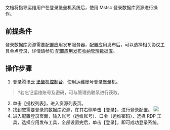 文档将指导运维用户在登录堡垒机系统后，使用 Mstsc 登录数据库资源进行操作。
## 前提条件
登录数据库资源需要配置应用发布服务器，配置应用发布后，可以选择相关协议工具单点登录，详情请参见 [配置应用发布收纳管理数据库](https://cloud.tencent.com/document/product/1025/46243)。
## 操作步骤
1. 登录腾讯云 [堡垒机控制台](https://console.cloud.tencent.com/cds/dasb)，使用运维账号登录堡垒机。
>?若忘记运维账号及密码，可与管理员联系进行获取。
2. 单击【授权列表】，进入资源列表页。
3. 找到您需要登录的数据库资源，在其右侧单击【登录】，进行登录配置。
![](https://main.qcloudimg.com/raw/1d3663b79d1db2d3484fff9e5dec48bb.png)
4. 进入配置登录页面，输入账号（运维账号）、口令（运维密码）、选择 RDP 工具，选择应用发布工具，全部设置完后，单击【登录】，即可成功登录系统。
